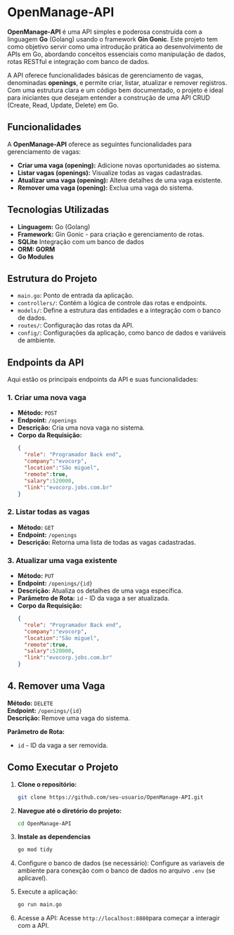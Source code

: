 # OpenManage-API

**OpenManage-API** é uma API simples e poderosa construída com a linguagem **Go** (Golang) usando o framework **Gin Gonic**. Este projeto tem como objetivo servir como uma introdução prática ao desenvolvimento de APIs em Go, abordando conceitos essenciais como manipulação de dados, rotas RESTful e integração com banco de dados.

A API oferece funcionalidades básicas de gerenciamento de vagas, denominadas **openings**, e permite criar, listar, atualizar e remover registros. Com uma estrutura clara e um código bem documentado, o projeto é ideal para iniciantes que desejam entender a construção de uma API CRUD (Create, Read, Update, Delete) em Go.

## Funcionalidades

A **OpenManage-API** oferece as seguintes funcionalidades para gerenciamento de vagas:

- **Criar uma vaga (opening):** Adicione novas oportunidades ao sistema.
- **Listar vagas (openings):** Visualize todas as vagas cadastradas.
- **Atualizar uma vaga (opening):** Altere detalhes de uma vaga existente.
- **Remover uma vaga (opening):** Exclua uma vaga do sistema.

## Tecnologias Utilizadas

- **Linguagem:** Go (Golang)
- **Framework:** Gin Gonic - para criação e gerenciamento de rotas.
- **SQLite** Integração com um banco de dados
- **ORM: GORM**
- **Go Modules**

## Estrutura do Projeto

- `main.go`: Ponto de entrada da aplicação.
- `controllers/`: Contém a lógica de controle das rotas e endpoints.
- `models/`: Define a estrutura das entidades e a integração com o banco de dados.
- `routes/`: Configuração das rotas da API.
- `config/`: Configurações da aplicação, como banco de dados e variáveis de ambiente.

## Endpoints da API

Aqui estão os principais endpoints da API e suas funcionalidades:

### 1. Criar uma nova vaga

- **Método:** `POST`
- **Endpoint:** `/openings`
- **Descrição:** Cria uma nova vaga no sistema.
- **Corpo da Requisição:**
  ```json
  {
	"role": "Programador Back end",
	"company":"evocorp",
	"location":"São miguel",
	"remote":true,
	"salary":520000,
	"link":"evocorp.jobs.com.br"
  }
### 2. Listar todas as vagas

- **Método:** `GET`
- **Endpoint:** `/openings`
- **Descrição:** Retorna uma lista de todas as vagas cadastradas.

### 3. Atualizar uma vaga existente

- **Método:** `PUT`
- **Endpoint:** `/openings/{id}`
- **Descrição:** Atualiza os detalhes de uma vaga específica.
- **Parâmetro de Rota:** `id` - ID da vaga a ser atualizada.
- **Corpo da Requisição:**
  ```json
  {
	"role": "Programador Back end",
	"company":"evocorp",
	"location":"São miguel",
	"remote":true,
	"salary":520000,
	"link":"evocorp.jobs.com.br"
  }

## 4. Remover uma Vaga

**Método:** `DELETE`  
**Endpoint:** `/openings/{id}`  
**Descrição:** Remove uma vaga do sistema.

**Parâmetro de Rota:**  
- `id` - ID da vaga a ser removida.

## Como Executar o Projeto

1. **Clone o repositório:**

   ```bash
   git clone https://github.com/seu-usuario/OpenManage-API.git
   
2. **Navegue até o diretório do projeto:**
    ```bash
    cd OpenManage-API

3. **Instale as dependencias**
     ```bash
     go mod tidy
4. Configure o banco de dados (se necessário):
   Configure as variaveis de ambiente para conexção com o banco de dados no arquivo `.env` (se aplicavel).

5. Execute a aplicação:
   ```bash
   go run main.go
6. Acesse a API:
   Acesse `http://localhost:8080`para começar a interagir com a API.
  

         
    
   
  

  

